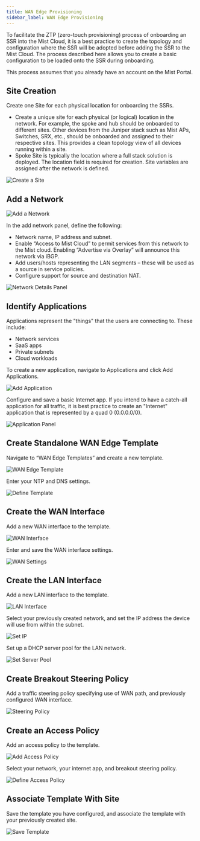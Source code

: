 ```yaml
---
title: WAN Edge Provisioning
sidebar_label: WAN Edge Provisioning
---
```


To facilitate the ZTP (zero-touch provisioning) process of onboarding an SSR into the Mist Cloud, it is a best practice to create the topology and configuration where the SSR will be adopted before adding the SSR to the Mist Cloud. The process described here allows you to create a basic configuration to be loaded onto the SSR during onboarding. 

This process assumes that you already have an account on the Mist Portal.

## Site Creation

Create one Site for each physical location for onboarding the SSRs.

- Create a unique site for each physical (or logical) location in the network. For example, the spoke and hub should be onboarded to different sites. Other devices from the Juniper stack such as Mist APs, Switches, SRX, etc., should be onboarded and assigned to their respective sites. This provides a clean topology view of all devices running within a site.
- Spoke Site is typically the location where a full stack solution is deployed. The location field is required for creation. Site variables are assigned after the network is defined.

![Create a Site](/img/wanas_create_site.gif)

## Add a Network

![Add a Network](/img/wanas_create-network.gif) 

In the add network panel, define the following:

- Network name, IP address and subnet.
- Enable “Access to Mist Cloud” to permit services from this network to the Mist cloud. Enabling “Advertise via Overlay” will announce this network via iBGP.
- Add users/hosts representing the LAN segments – these will be used as a source in service policies.
- Configure support for source and destination NAT.

![Network Details Panel](/img/wanas_create-network_detail.png)

## Identify Applications

Applications represent the "things" that the users are connecting to. These include:
- Network services
- SaaS apps
- Private subnets
- Cloud workloads

To create a new application, navigate to Applications and click Add Applications. 

![Add Application](/img/wanas_add-app.gif)

Configure and save a basic Internet app. If you intend to have a catch-all application for all traffic, it is best practice to create an "Internet" application that is represented by a quad 0 (0.0.0.0/0).

![Application Panel](/img/wanas_add-app_static.png)

## Create Standalone WAN Edge Template

Navigate to “WAN Edge Templates” and create a new template.

![WAN Edge Template](/img/wanas_standalone_template.gif)

Enter your NTP and DNS settings.

![Define Template](/img/wanas_template_static.png)

## Create the WAN Interface

Add a new WAN interface to the template.

![WAN Interface](/img/wanas_add_wan.gif)

Enter and save the WAN interface settings.

![WAN Settings](/img/wanas_add_wan.png)

## Create the LAN Interface

Add a new LAN interface to the template.

![LAN Interface](/img/wanas_add_lan.gif)

Select your previously created network, and set the IP address the device will use from within the subnet.

![Set IP](/img/wanas_add_lan.png)

Set up a DHCP server pool for the LAN network.

![Set Server Pool](/img/wanas_add_lan_dhcp.png)

## Create Breakout Steering Policy

Add a traffic steering policy specifying use of WAN path, and previously configured WAN interface.

![Steering Policy](/img/wanas_add_steering.gif)

## Create an Access Policy

Add an access policy to the template.

![Add Access Policy](/img/wanas_add_access_policy.gif)

Select your network, your internet app, and breakout steering policy.

![Define Access Policy](/img/wanas_add_access_policy2.gif)

## Associate Template With Site

Save the template you have configured, and associate the template with your previously created site.

![Save Template](/img/wanas_save_assign_template.gif)




